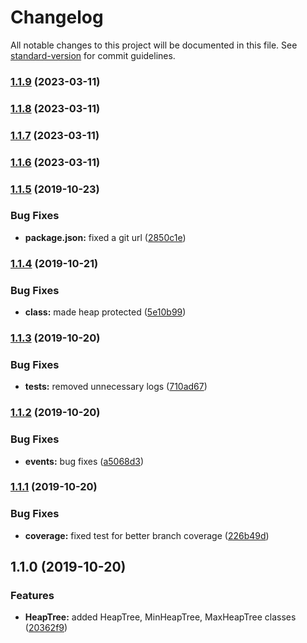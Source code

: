 # Changelog

All notable changes to this project will be documented in this file. See [standard-version](https://github.com/conventional-changelog/standard-version) for commit guidelines.

### [1.1.9](https://github.com/algo-js/heap-tree/compare/v1.1.5...v1.1.9) (2023-03-11)



### [1.1.8](https://github.com/algo-js/heap-tree/compare/v1.1.7...v1.1.8) (2023-03-11)



### [1.1.7](https://github.com/algo-js/heap-tree/compare/v1.1.5...v1.1.7) (2023-03-11)



### [1.1.6](https://github.com/algo-js/heap-tree/compare/v1.1.5...v1.1.6) (2023-03-11)



### [1.1.5](https://github.com/algo-js/heap-tree/compare/v1.1.4...v1.1.5) (2019-10-23)


### Bug Fixes

* **package.json:** fixed a git url ([2850c1e](https://github.com/algo-js/heap-tree/commit/2850c1e))



### [1.1.4](https://github.com///compare/v1.1.3...v1.1.4) (2019-10-21)


### Bug Fixes

* **class:** made heap protected ([5e10b99](https://github.com///commit/5e10b99))



### [1.1.3](https://github.com///compare/v1.1.2...v1.1.3) (2019-10-20)


### Bug Fixes

* **tests:** removed unnecessary logs ([710ad67](https://github.com///commit/710ad67))



### [1.1.2](https://github.com///compare/v1.1.1...v1.1.2) (2019-10-20)


### Bug Fixes

* **events:** bug fixes ([a5068d3](https://github.com///commit/a5068d3))



### [1.1.1](https://github.com///compare/v1.1.0...v1.1.1) (2019-10-20)


### Bug Fixes

* **coverage:** fixed test for better branch coverage ([226b49d](https://github.com///commit/226b49d))



## 1.1.0 (2019-10-20)


### Features

* **HeapTree:** added HeapTree, MinHeapTree, MaxHeapTree classes ([20362f9](https://github.com///commit/20362f9))
